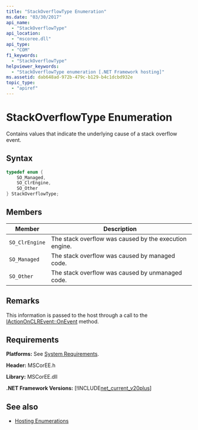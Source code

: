 ```yaml
---
title: "StackOverflowType Enumeration"
ms.date: "03/30/2017"
api_name: 
  - "StackOverflowType"
api_location: 
  - "mscoree.dll"
api_type: 
  - "COM"
f1_keywords: 
  - "StackOverflowType"
helpviewer_keywords: 
  - "StackOverflowType enumeration [.NET Framework hosting]"
ms.assetid: dab648ad-972b-479c-b129-b4c1dcbd932e
topic_type: 
  - "apiref"
---
```

# StackOverflowType Enumeration
Contains values that indicate the underlying cause of a stack overflow event.  
  
## Syntax  
  
```cpp  
typedef enum {  
    SO_Managed,  
    SO_ClrEngine,  
    SO_Other  
} StackOverflowType;  
```  
  
## Members  
  
|Member|Description|  
|------------|-----------------|  
|`SO_ClrEngine`|The stack overflow was caused by the execution engine.|  
|`SO_Managed`|The stack overflow was caused by managed code.|  
|`SO_Other`|The stack overflow was caused by unmanaged code.|  
  
## Remarks  
 This information is passed to the host through a call to the [IActionOnCLREvent::OnEvent](../../../../docs/framework/unmanaged-api/hosting/iactiononclrevent-onevent-method.md) method.  
  
## Requirements  
 **Platforms:** See [System Requirements](../../../../docs/framework/get-started/system-requirements.md).  
  
 **Header:** MSCorEE.h  
  
 **Library:** MSCorEE.dll  
  
 **.NET Framework Versions:** [!INCLUDE[net_current_v20plus](../../../../includes/net-current-v20plus-md.md)]  
  
## See also

- [Hosting Enumerations](../../../../docs/framework/unmanaged-api/hosting/hosting-enumerations.md)
